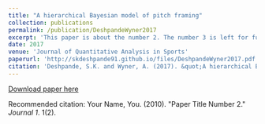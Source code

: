 ```yaml
---
title: "A hierarchical Bayesian model of pitch framing"
collection: publications
permalink: /publication/DeshpandeWyner2017
excerpt: 'This paper is about the number 2. The number 3 is left for future work.'
date: 2017
venue: 'Journal of Quantitative Analysis in Sports'
paperurl: 'http://skdeshpande91.github.io/files/DeshpandeWyner2017.pdf'
citation: 'Deshpande, S.K. and Wyner, A. (2017). &quot;A hierarchical Bayesian model of pitch framing.&quot; <i>Journal of Quantitative Analysis in Sports</i>. 13(3): 95 - 112.'
---
```


[Download paper here](http://skdeshpande91.github.io/files/DeshpandeWyner2017.pdf)

Recommended citation: Your Name, You. (2010). "Paper Title Number 2." <i>Journal 1</i>. 1(2).
